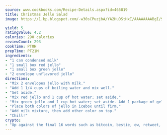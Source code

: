 ```yaml
---
source: www.cookbooks.com/Recipe-Details.aspx?id=465819
title: Christmas Jello Salad
image: https://1.bp.blogspot.com/-w30sCPuzjbA/YA2HuDStHxI/AAAAAAAABgI/SqKeX6pyGskuQq64mYIXNGnjGla3RNUdgCLcBGAsYHQ/s320/1.png

yield: 5
ratingValue: 4.2
calories: 290 calories
reviewCount: 293
cookTime: PT0H
prepTime: PT21M
ingredients:
- "1 can condensed milk"
- "1 small box red jello"
- "1 small box green jello"
- "2 envelope unflavored jello"
directions:
- "Mix 2 envelopes jello with milk."
- "Add 1 1/4 cups of boiling water and mix well."
- "Set aside."
- "Mix red jello and 1 cup of hot water; set aside."
- "Mix green jello and 1 cup hot water; set aside. Add 1 package of gelatin with first and second jellos."
- "Place both colors of jello in icebox until firm."
- "Add milk mixture, then add other color on top."
- "Chill!"
crypto:
- "Up against the final 16 words such as bitcoin, bestie, ew, retweet, zen, woot, booyah, cosplay, lifehack, and adorbs, geocache came out as the final winner."
---
```

